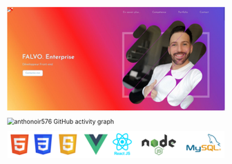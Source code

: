 <img src="https://github.com/Anthonoir576/Anthonoir576/blob/main/img/banner.JPG?raw=true" />

![anthonoir576 GitHub activity graph](https://activity-graph.herokuapp.com/graph?username=anthonoir576&theme=react-dark&custom_title=FALVO%20ENTERPRISE%20'%20S)


<img src="https://github.com/Anthonoir576/Anthonoir576/blob/main/img/techno.png?raw=true" />

